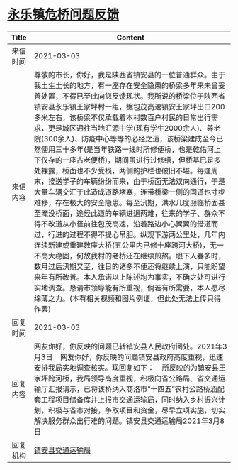 # [永乐镇危桥问题反馈](http://www.shangluo.gov.cn/zmhd/ldxxxx.jsp?urltype=leadermail.LeaderMailContentUrl&wbtreeid=1112&leadermailid=6982)

| Title |                                                                                                                                                                                                                                                                                                         Content                                                                                                                                                                                                                                                                                                          |
|:-----:|--------------------------------------------------------------------------------------------------------------------------------------------------------------------------------------------------------------------------------------------------------------------------------------------------------------------------------------------------------------------------------------------------------------------------------------------------------------------------------------------------------------------------------------------------------------------------------------------------------------------------|
| 来信时间  | 2021-03-03                                                                                                                                                                                                                                                                                                                                                                                                                                                                                                                                                                                                               |
| 来信内容  | 尊敬的市长，你好，我是陕西省镇安县的一位普通群众。由于我土生土长的地方，有一座存在安全隐患的桥梁多年来未曾妥善处置，不得已至此向您反馈现状。我所说的桥梁位于陕西省镇安县永乐镇王家坪村一组，据包茂高速镇安王家坪出口200多米左右，该桥梁不仅承载着本村数百户村民的日常出行需求，更是城区通往当地汇源中学(现有学生2000余人)、养老院(300余人)、防疫中心等等的必经之道，该桥梁建成至今已然使用三十多年(是当年铁路一线时所修便桥，也是乾佑河上下仅存的一座古老便桥)，期间虽进行过修缮，但桥基已是多处裸露，桥面也不少受损，两侧的护栏也破旧不堪。每逢周末，接送学子的车辆纷纷而来，由于桥面无法双向通行，于是大量车辆交汇于此造成道路堵塞，连带桥梁一侧的国道也寸步难移，存在极大的安全隐患。每至汛期，洪水几度濒临桥面甚至淹没桥面，途经此道的车辆进退两难，往来的学子、群众不得不改道从小径前往包茂高速，沿着路边小心翼翼的借道而过，行进的过程不得不提心吊胆。纵观下游两公里处，几年内连续新建或重建数座大桥(五公里内已修十座跨河大桥)，无一不高大稳固，何故我村的老桥还在继续煎熬。眼下入春多时，数月过后汛期又至，往日的诸多不便还将继续上演，只能盼望来年有所改善。本人承诺以上陈述均为事实，不确之处可进行实地调查。恳请市领导能有所重视，倘若有所需要，本人愿尽绵薄之力。(本有相关视频和图片例证，但此处无法上传只得作罢) |
| 回复时间  | 2021-03-03                                                                                                                                                                                                                                                                                                                                                                                                                                                                                                                                                                                                               |
| 回复内容  | 网友你好，你反映的问题已转镇安县人民政府阅处。2021年3月3日    网友你好，你反映的问题镇安县政府高度重视，迅速安排我局实地调查核实。现回复如下：    所反映的为镇安县王家坪跨河桥，我局领导高度重视，积极向省公路局、省交通运输厅汇报请示，已将该桥纳入商洛市“十四五”农村公路桥涵配套工程项目储备库并上报市交通运输局，同时纳入乡村振兴计划，积极与省市对接，争取项目和资金，尽早立项实施，切实解决服务群众出行难的问题。镇安县交通运输局2021年3月8日                                                                                                                                                                                                                                                                                                                                                                                     |
| 回复机构  | [镇安县交通运输局](../../category/agencies/镇安县交通运输局.md)                                                                                                                                                                                                                                                                                                                                                                                                                                                                                                                                                                          |